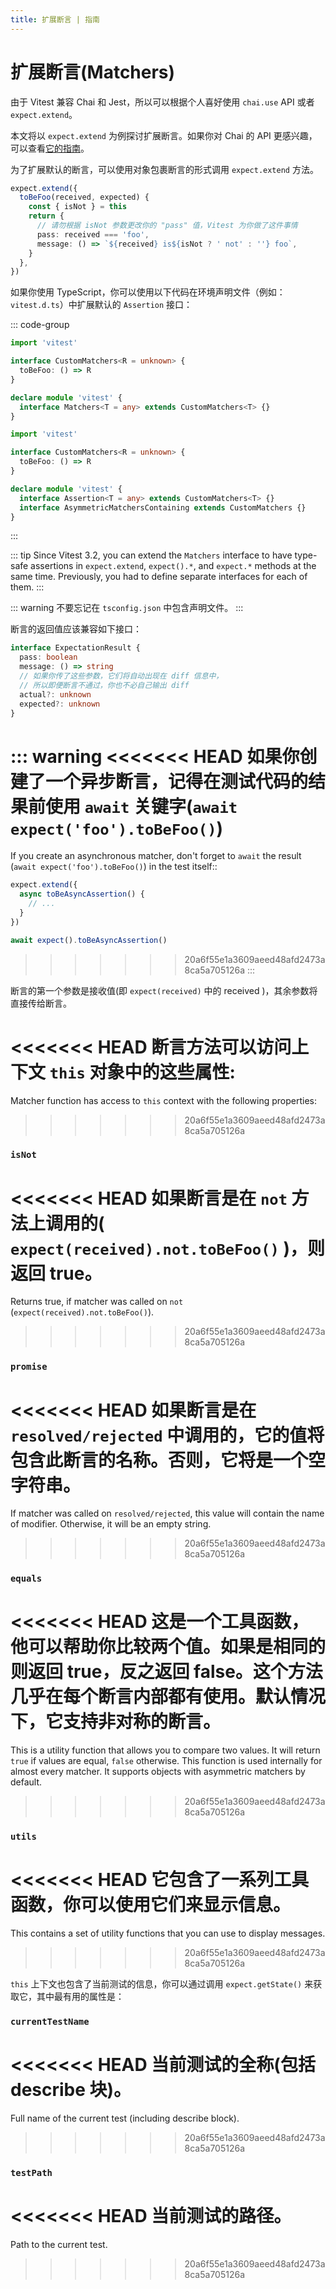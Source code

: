 ```yaml
---
title: 扩展断言 | 指南
---
```


# 扩展断言(Matchers)

由于 Vitest 兼容 Chai 和 Jest，所以可以根据个人喜好使用 `chai.use` API 或者 `expect.extend`。

本文将以 `expect.extend` 为例探讨扩展断言。如果你对 Chai 的 API 更感兴趣，可以查看[它的指南](https://www.chaijs.com/guide/plugins/)。

为了扩展默认的断言，可以使用对象包裹断言的形式调用 `expect.extend` 方法。

```ts
expect.extend({
  toBeFoo(received, expected) {
    const { isNot } = this
    return {
      // 请勿根据 isNot 参数更改你的 "pass" 值，Vitest 为你做了这件事情
      pass: received === 'foo',
      message: () => `${received} is${isNot ? ' not' : ''} foo`,
    }
  },
})
```

如果你使用 TypeScript，你可以使用以下代码在环境声明文件（例如：`vitest.d.ts`）中扩展默认的 `Assertion` 接口：

::: code-group
```ts [<Version>3.2.0</Version>]
import 'vitest'

interface CustomMatchers<R = unknown> {
  toBeFoo: () => R
}

declare module 'vitest' {
  interface Matchers<T = any> extends CustomMatchers<T> {}
}
```
```ts [<Version>3.0.0</Version>]
import 'vitest'

interface CustomMatchers<R = unknown> {
  toBeFoo: () => R
}

declare module 'vitest' {
  interface Assertion<T = any> extends CustomMatchers<T> {}
  interface AsymmetricMatchersContaining extends CustomMatchers {}
}
```
:::

::: tip
Since Vitest 3.2, you can extend the `Matchers` interface to have type-safe assertions in `expect.extend`, `expect().*`, and `expect.*` methods at the same time. Previously, you had to define separate interfaces for each of them.
:::

::: warning
不要忘记在 `tsconfig.json` 中包含声明文件。
:::

断言的返回值应该兼容如下接口：

```ts
interface ExpectationResult {
  pass: boolean
  message: () => string
  // 如果你传了这些参数，它们将自动出现在 diff 信息中，
  // 所以即便断言不通过，你也不必自己输出 diff
  actual?: unknown
  expected?: unknown
}
```

::: warning
<<<<<<< HEAD
如果你创建了一个异步断言，记得在测试代码的结果前使用 `await` 关键字(`await expect('foo').toBeFoo()`)
=======
If you create an asynchronous matcher, don't forget to `await` the result (`await expect('foo').toBeFoo()`) in the test itself::

```ts
expect.extend({
  async toBeAsyncAssertion() {
    // ...
  }
})

await expect().toBeAsyncAssertion()
```
>>>>>>> 20a6f55e1a3609aeed48afd2473a8ca5a705126a
:::

断言的第一个参数是接收值(即 `expect(received)` 中的 received )，其余参数将直接传给断言。

<<<<<<< HEAD
断言方法可以访问上下文 `this` 对象中的这些属性:
=======
Matcher function has access to `this` context with the following properties:
>>>>>>> 20a6f55e1a3609aeed48afd2473a8ca5a705126a

### `isNot`

<<<<<<< HEAD
  如果断言是在 `not` 方法上调用的( `expect(received).not.toBeFoo()` )，则返回 true。
=======
Returns true, if matcher was called on `not` (`expect(received).not.toBeFoo()`).
>>>>>>> 20a6f55e1a3609aeed48afd2473a8ca5a705126a

### `promise`

<<<<<<< HEAD
  如果断言是在 `resolved/rejected` 中调用的，它的值将包含此断言的名称。否则，它将是一个空字符串。
=======
If matcher was called on `resolved/rejected`, this value will contain the name of modifier. Otherwise, it will be an empty string.
>>>>>>> 20a6f55e1a3609aeed48afd2473a8ca5a705126a

### `equals`

<<<<<<< HEAD
  这是一个工具函数，他可以帮助你比较两个值。如果是相同的则返回 true，反之返回 false。这个方法几乎在每个断言内部都有使用。默认情况下，它支持非对称的断言。
=======
This is a utility function that allows you to compare two values. It will return `true` if values are equal, `false` otherwise. This function is used internally for almost every matcher. It supports objects with asymmetric matchers by default.
>>>>>>> 20a6f55e1a3609aeed48afd2473a8ca5a705126a

### `utils`

<<<<<<< HEAD
  它包含了一系列工具函数，你可以使用它们来显示信息。
=======
This contains a set of utility functions that you can use to display messages.
>>>>>>> 20a6f55e1a3609aeed48afd2473a8ca5a705126a

`this` 上下文也包含了当前测试的信息，你可以通过调用 `expect.getState()` 来获取它，其中最有用的属性是：

### `currentTestName`

<<<<<<< HEAD
  当前测试的全称(包括 describe 块)。
=======
Full name of the current test (including describe block).
>>>>>>> 20a6f55e1a3609aeed48afd2473a8ca5a705126a

### `testPath`

<<<<<<< HEAD
  当前测试的路径。
=======
Path to the current test.
>>>>>>> 20a6f55e1a3609aeed48afd2473a8ca5a705126a
